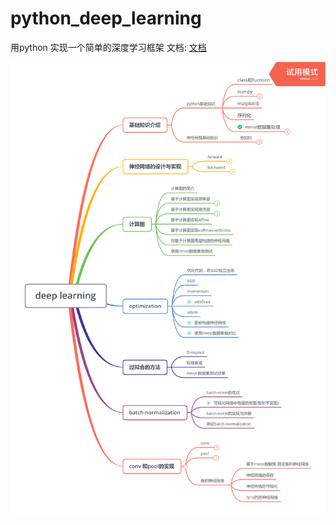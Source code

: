 # python_deep_learning
用python 实现一个简单的深度学习框架
文档:
[文档](./docs/深度学习入门-v3.pdf)

![Image text](https://github.com/Leezhen2014/python_deep_learning/blob/master/docs/deepLearning.png)

